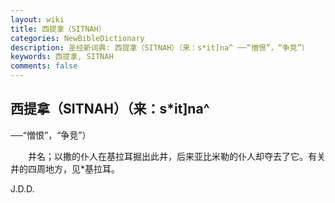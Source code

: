 ```yaml
---
layout: wiki
title: 西提拿（SITNAH）
categories: NewBibleDictionary
description: 圣经新词典: 西提拿（SITNAH）（来：s*it]na^ ──“憎恨”，“争竞”）
keywords: 西提拿, SITNAH
comments: false
---
```


## 西提拿（SITNAH）（来：s*it]na^

──“憎恨”，“争竞”）

　　井名；以撒的仆人在基拉耳掘出此井，后来亚比米勒的仆人却夺去了它。有关井的四周地方，见*基拉耳。

J.D.D.








